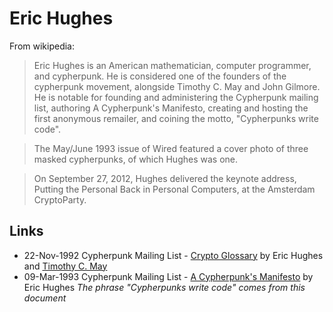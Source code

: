 
# Eric Hughes

From wikipedia:

> Eric Hughes is an American mathematician, computer programmer, and cypherpunk. He is considered one of the founders of the cypherpunk movement, alongside Timothy C. May and John Gilmore. He is notable for founding and administering the Cypherpunk mailing list, authoring A Cypherpunk's Manifesto, creating and hosting the first anonymous remailer, and coining the motto, "Cypherpunks write code".

> The May/June 1993 issue of Wired featured a cover photo of three masked cypherpunks, of which Hughes was one.

> On September 27, 2012, Hughes delivered the keynote address, Putting the Personal Back in Personal Computers, at the Amsterdam CryptoParty.

## Links

* 22-Nov-1992 Cypherpunk Mailing List - [Crypto Glossary](http://nakamotoinstitute.org/static/docs/crypto-glossary.txt) by Eric Hughes and [Timothy C. May](people/timothy_c_may.md)
* 09-Mar-1993 Cypherpunk Mailing List - [A Cypherpunk's Manifesto](https://www.activism.net/cypherpunk/manifesto.html) by Eric Hughes _The phrase "Cypherpunks write code" comes from this document_
